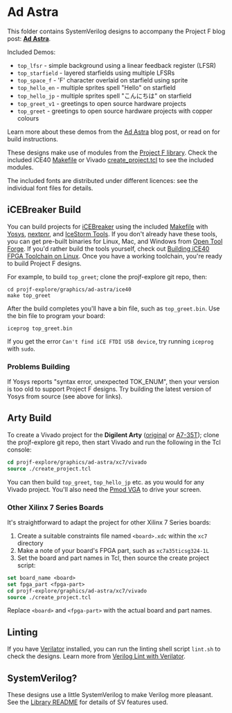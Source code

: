 # Ad Astra

This folder contains SystemVerilog designs to accompany the Project F blog post: **[Ad Astra](https://projectf.io/posts/fpga-ad-astra/)**.

Included Demos:

* `top_lfsr` - simple background using a linear feedback register (LFSR)
* `top_starfield` - layered starfields using multiple LFSRs
* `top_space_f` - 'F' character overlaid on starfield using sprite
* `top_hello_en` - multiple sprites spell "Hello" on starfield
* `top_hello_jp` - multiple sprites spell "こんにちは" on starfield
* `top_greet_v1` - greetings to open source hardware projects
* `top_greet` - greetings to open source hardware projects with copper colours

Learn more about these demos from the [Ad Astra](https://projectf.io/posts/fpga-ad-astra/) blog post, or read on for build instructions.

These designs make use of modules from the [Project F library](../../lib/). Check the included iCE40 [Makefile](ice40/Makefile) or Vivado [create_project.tcl](xc7/vivado/create_project.tcl) to see the included modules.

The included fonts are distributed under different licences: see the individual font files for details.

## iCEBreaker Build

You can build projects for [iCEBreaker](https://docs.icebreaker-fpga.org/hardware/icebreaker/) using the included [Makefile](ice40/Makefile) with [Yosys](http://www.clifford.at/yosys/), [nextpnr](https://github.com/YosysHQ/nextpnr), and [IceStorm Tools](http://www.clifford.at/icestorm/). If you don't already have these tools, you can get pre-built binaries for Linux, Mac, and Windows from [Open Tool Forge](https://github.com/open-tool-forge/fpga-toolchain). If you'd rather build the tools yourself, check out [Building iCE40 FPGA Toolchain on Linux](https://projectf.io/posts/building-ice40-fpga-toolchain/). Once you have a working toolchain, you're ready to build Project F designs.

For example, to build `top_greet`; clone the projf-explore git repo, then:

```shell
cd projf-explore/graphics/ad-astra/ice40
make top_greet
```

After the build completes you'll have a bin file, such as `top_greet.bin`. Use the bin file to program your board:

```shell
iceprog top_greet.bin
```

If you get the error `Can't find iCE FTDI USB device`, try running `iceprog` with `sudo`.

### Problems Building

If Yosys reports "syntax error, unexpected TOK_ENUM", then your version is too old to support Project F designs. Try building the latest version of Yosys from source (see above for links).

## Arty Build

To create a Vivado project for the **Digilent Arty** ([original](https://digilent.com/reference/programmable-logic/arty/reference-manual) or [A7-35T](https://reference.digilentinc.com/reference/programmable-logic/arty-a7/reference-manual)); clone the projf-explore git repo, then start Vivado and run the following in the Tcl console:

```tcl
cd projf-explore/graphics/ad-astra/xc7/vivado
source ./create_project.tcl
```

You can then build `top_greet`, `top_hello_jp` etc. as you would for any Vivado project. You'll also need the [Pmod VGA](https://reference.digilentinc.com/reference/pmod/pmodvga/reference-manual) to drive your screen.

### Other Xilinx 7 Series Boards

It's straightforward to adapt the project for other Xilinx 7 Series boards:

1. Create a suitable constraints file named `<board>.xdc` within the `xc7` directory
2. Make a note of your board's FPGA part, such as `xc7a35ticsg324-1L`
3. Set the board and part names in Tcl, then source the create project script:

```tcl
set board_name <board>
set fpga_part <fpga-part>
cd projf-explore/graphics/ad-astra/xc7/vivado
source ./create_project.tcl
```

Replace `<board>` and `<fpga-part>` with the actual board and part names.

## Linting

If you have [Verilator](https://www.veripool.org/wiki/verilator) installed, you can run the linting shell script `lint.sh` to check the designs. Learn more from [Verilog Lint with Verilator](https://projectf.io/posts/verilog-lint-with-verilator/).

## SystemVerilog?

These designs use a little SystemVerilog to make Verilog more pleasant. See the [Library README](../../lib/README.md#systemverilog) for details of SV features used.
